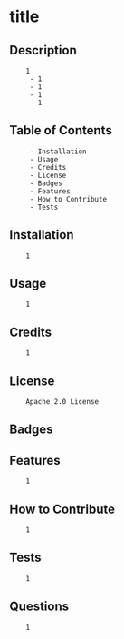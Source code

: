 
# title

## Description

        1
         - 1
         - 1
         - 1
         - 1

## Table of Contents

         - Installation
         - Usage
         - Credits
         - License
         - Badges
         - Features
         - How to Contribute
         - Tests

## Installation
        
        1

## Usage

        1

## Credits

        1

## License

        Apache 2.0 License

## Badges

## Features

        1

## How to Contribute

        1

## Tests

        1

## Questions

        1
